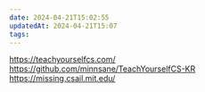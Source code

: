 ```yaml
---
date: 2024-04-21T15:02:55
updatedAt: 2024-04-21T15:07
tags: 
---
```

https://teachyourselfcs.com/
https://github.com/minnsane/TeachYourselfCS-KR
https://missing.csail.mit.edu/